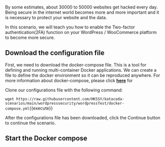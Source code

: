 By some estimates, about 30000 to 50000 websites get hacked every day. Being secure in the internet world becomes more and more important and it is necessary to protect your website and the data.

In this scenario, we will teach you how to enable the Two-factor authentication(2FA) function on your WordPress / WooCommerce platform to become more secure.

## Download the configuration file

First, we need to download the docker-compose file. This is a tool for defining and running multi-container Docker applications. We can create a file to define the docker environment so it can be reproduced anywhere. For more information about docker-compose, please click [**here**](https://docs.docker.com/compose/) for

Clone our configurations file with the following command:

`wget https://raw.githubusercontent.com/HKSSY/katacoda-scenarios/main/wordpresssecurity/wordpressTest/docker-compose.yml`{{execute}}

After the configurations file has been downloaded, click the Continue button to continue the scenario.

## Start the Docker compose

